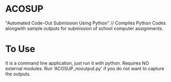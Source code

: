 # ACOSUP
"Automated Code-Out Submission Using Python" // Compiles Python Codes alongwith sample outputs for submission of school computer assignments.
# To Use
It is a command line application, just run it with python. Requires NO external modules. Run 'ACOSUP_nooutput.py' if you do not want to capture the outputs.
